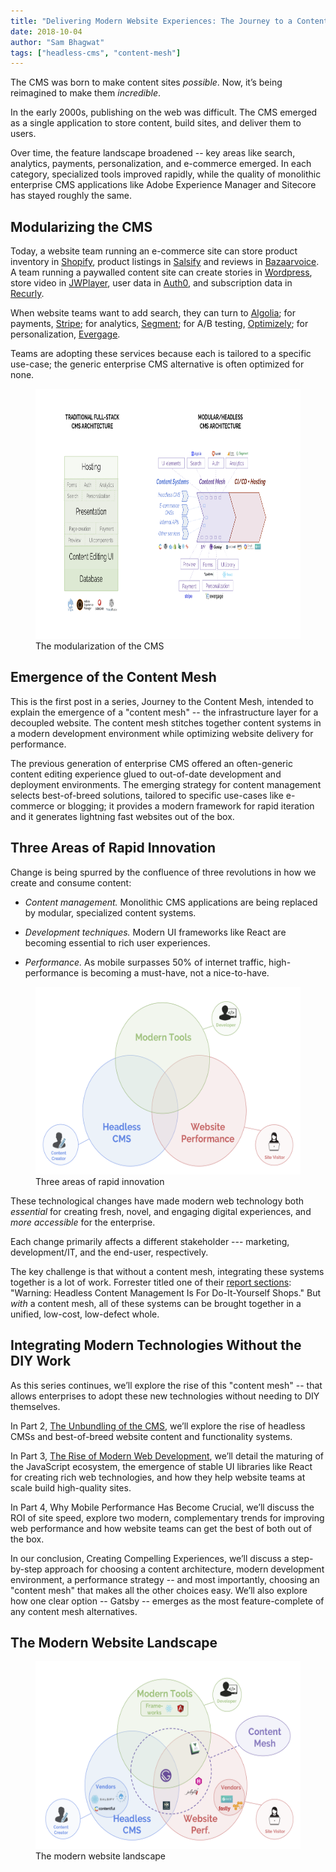 ```yaml
---
title: "Delivering Modern Website Experiences: The Journey to a Content Mesh"
date: 2018-10-04
author: "Sam Bhagwat"
tags: ["headless-cms", "content-mesh"]
---
```


The CMS was born to make content sites _possible_. Now, it’s being reimagined to make them _incredible_.

In the early 2000s, publishing on the web was difficult. The CMS emerged as a single application to store content, build sites, and deliver them to users.

Over time, the feature landscape broadened -- key areas like search, analytics, payments, personalization, and e-commerce emerged. In each category, specialized tools improved rapidly, while the quality of monolithic enterprise CMS applications like Adobe Experience Manager and Sitecore has stayed roughly the same.

## Modularizing the CMS

Today, a website team running an e-commerce site can store product inventory in [Shopify](https://www.shopify.com/), product listings in [Salsify](https://www.salsify.com/) and reviews in [Bazaarvoice](https://www.bazaarvoice.com/). A team running a paywalled content site can create stories in [Wordpress](https://wordpress.org/), store video in [JWPlayer](https://www.jwplayer.com/), user data in [Auth0](https://auth0.com/), and subscription data in [Recurly](https://recurly.com/).

When website teams want to add search, they can turn to [Algolia](https://www.algolia.com/); for payments, [Stripe](http://stripe.com); for analytics, [Segment](https://segment.com/); for A/B testing, [Optimizely](https://www.optimizely.com/); for personalization, [Evergage](https://www.evergage.com/).

Teams are adopting these services because each is tailored to a specific use-case; the generic enterprise CMS alternative is often optimized for none.

<figure>
  <img alt="The modularization of the CMS" height="400" src="./modular-cms-architecture.png" />
  <figcaption>
   The modularization of the CMS
  </figcaption>
</figure>

## Emergence of the Content Mesh

This is the first post in a series, Journey to the Content Mesh, intended to explain the emergence of a "content mesh" -- the infrastructure layer for a decoupled website. The content mesh stitches together content systems in a modern development environment while optimizing website delivery for performance.

The previous generation of enterprise CMS offered an often-generic content editing experience glued to out-of-date development and deployment environments. The emerging strategy for content management selects best-of-breed solutions, tailored to specific use-cases like e-commerce or blogging; it provides a modern framework for rapid iteration and it generates lightning fast websites out of the box.

## Three Areas of Rapid Innovation

Change is being spurred by the confluence of three revolutions in how we create and consume content:

- _Content management._ Monolithic CMS applications are being replaced by modular, specialized content systems.

- _Development techniques._ Modern UI frameworks like React are becoming essential to rich user experiences.

- _Performance._ As mobile surpasses 50% of internet traffic, high-performance is becoming a must-have, not a nice-to-have.

<figure>
  <img alt="Three areas of rapid innovation" height="300" src="./three-website-revolutions.png" />
  <figcaption>
    Three areas of rapid innovation
  </figcaption>
</figure>

These technological changes have made modern web technology both _essential_ for creating fresh, novel, and engaging digital experiences, and _more accessible_ for the enterprise.

Each change primarily affects a different stakeholder --- marketing, development/IT, and the end-user, respectively.

The key challenge is that without a content mesh, integrating these systems together is a lot of work. Forrester titled one of their [report sections](https://www.tangomodem.com/wp-content/uploads/2017/09/the-rise-of-the-headless-cms.pdf): "Warning: Headless Content Management Is For Do-It-Yourself Shops." But _with_ a content mesh, all of these systems can be brought together in a unified, low-cost, low-defect whole.

## Integrating Modern Technologies Without the DIY Work

As this series continues, we’ll explore the rise of this "content mesh" -- that allows enterprises to adopt these new technologies without needing to DIY themselves.

In Part 2, <a href="/blog/2018-10-10-unbundling-of-the-cms">The Unbundling of the CMS</a>, we’ll explore the rise of headless CMSs and best-of-breed website content and functionality systems.

In Part 3, <a href="/blog/2018-10-11-rise-of-modern-web-development">The Rise of Modern Web Development</a>, we’ll detail the maturing of the JavaScript ecosystem, the emergence of stable UI libraries like React for creating rich web technologies, and how they help website teams at scale build high-quality sites.

In Part 4, Why Mobile Performance Has Become Crucial, we’ll discuss the ROI of site speed, explore two modern, complementary trends for improving web performance and how website teams can get the best of both out of the box.

In our conclusion, Creating Compelling Experiences, we’ll discuss a step-by-step approach for choosing a content architecture, modern development environment, a performance strategy -- and most importantly, choosing an "content mesh" that makes all the other choices easy. We’ll also explore how one clear option -- Gatsby -- emerges as the most feature-complete of any content mesh alternatives.

## The Modern Website Landscape

<figure>
  <img alt="The modern website landscape" src="./content-mesh.png" height="300" />
  <figcaption>
    The modern website landscape
  </figcaption>
</figure>
